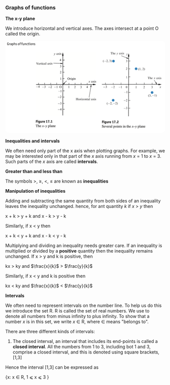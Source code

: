 ### Graphs of functions

**The x-y plane**

We introduce horizontal and vertical axes. The axes intersect at a point O called the origin.

<img src="./img/Graphs of functions.png" width=600px style="border-radius: 10px"/>

**Inequalities and intervals**

We often need only part of the x axis when plotting graphs.
For example, we may be interested only in that part of the _x_ axis running from _x_ = 1 to _x_ = 3. Such parts of the _x_ axis are called **intervals**.

**Greater than and less than**

The symbols >, ≥, <, ≤ are known as **inequalities**

**Manipulation of inequalities**

Adding and subtracting the same quantity from both sides of an inequality leaves the inequality unchanged.
hence, for ant quantity _k_ if _x_ > _y_ then

x + k > y + k and x - k > y - k

Similarly, if x < y then

x + k < y + k and x - k < y - k

Multiplying and dividing an inequality needs greater care.
If an inequality is multiplied or divided by a **positive** quantity then the inequality remains unchanged.
If x > y and k is positive, then

kx > ky and $\frac{x}{k}$ > $\frac{y}{k}$

Similarly, if x < y and k is positive then

kx < ky and $\frac{x}{k}$ < $\frac{y}{k}$

**Intervals**

We often need to represent intervals on the number line. To help us do this we introduce the set R. R is called the set of real numbers. We use to denote all numbers from minus infinity to plus infinity.
To show that a number _x_ is in this set, we write _x_ ∈ R, where ∈ means "belongs to".

There are three different kinds of intervals:

1. The closed interval, an interval that includes its end-points is called a **closed interval**. All the numbers from 1 to 3, including bot 1 and 3, comprise a closed interval, and this is denoted using square brackets, [1,3]

Hence the interval [1,3] can be expressed as

{x: x ∈ R, 1 ⩽ x ⩽ 3 }
